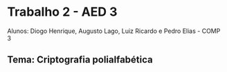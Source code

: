# Trabalho 2 - AED 3 
Alunos: Diogo Henrique, Augusto Lago, Luiz Ricardo e Pedro Elias - COMP 3

## Tema: Criptografia polialfabética

